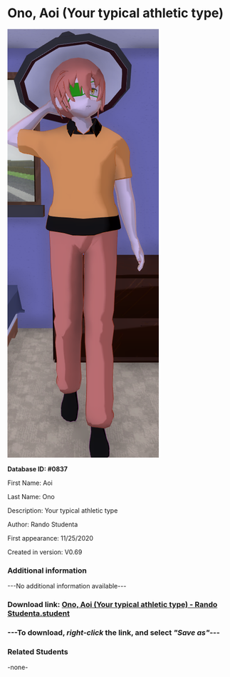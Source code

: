 # Ono, Aoi (Your typical athletic type)

<img src="../../Files/Images/Ono, Aoi (Your typical athletic type).png" title="Ono, Aoi (Your typical athletic type) - Rando Studenta">

**Database ID: #0837**

First Name: Aoi

Last Name: Ono

Description: Your typical athletic type

Author: Rando Studenta

First appearance: 11/25/2020

Created in version: V0.69

### Additional information

---No additional information available---

### Download link: <a href="https://raw.githubusercontent.com/Arbiter1223/Daigaku-Gurashi-Custom-Students/master/Files/Student%20Files/Ono%2C%20Aoi%20(Your%20typical%20athletic%20type)%20-%20Rando%20Studenta.student">Ono, Aoi (Your typical athletic type) - Rando Studenta.student</a>

### ---**To download, _right-click_ the link, and select _"Save as"_**---

### Related Students

-none-
